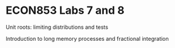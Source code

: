 # ECON853 Labs 7 and 8

Unit roots: limiting distributions and tests

Introduction to long memory processes and fractional integration
